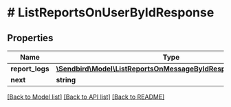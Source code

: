 # # ListReportsOnUserByIdResponse

## Properties

Name | Type | Description | Notes
------------ | ------------- | ------------- | -------------
**report_logs** | [**\Sendbird\Model\ListReportsOnMessageByIdResponseReportLogs[]**](ListReportsOnMessageByIdResponseReportLogs.md) |  | [optional]
**next** | **string** |  | [optional]

[[Back to Model list]](../../README.md#models) [[Back to API list]](../../README.md#endpoints) [[Back to README]](../../README.md)
